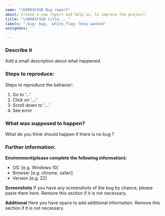 ```yaml
---
name: "\U0001F41B Bug report"
about: Create a new report and help us, to improve the project!
title: "\U0001F41B title...."
labels: ":bug: bug, :white_flag: help wanted"
assignees: ''

---
```


### Describe it
Add a small description about what happened

### Steps to reproduce:
Steps to reproduce the behavior:
1. Go to '...'
2. Click on '....'
3. Scroll down to '....'
4. See error

### What was supposed to happen?
What do you think should happen if there is no bug ?


### Further information:

**Environment(please complete the following information):**
 - OS: [e.g. Windows 10]
 - Browser [e.g. chrome, safari]
 - Version [e.g. 22]

**Screenshots**
If you have any screenshots of the bug by chance, please paste them here. Remove this section if it is not necessary.


**Additional**
Here you have space to add additional information. Remove this section if it is not necessary.

